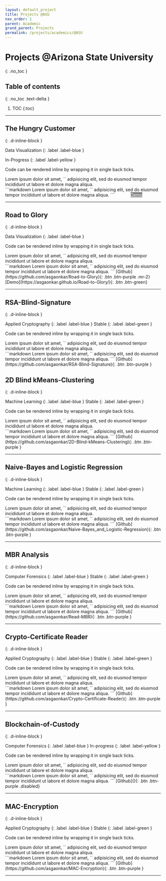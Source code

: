 ```yaml
---
layout: default_project
title: Projects @ASU
nav_order: 1
parent: Academic
grand_parent: Projects
permalink: /projects/academics/@ASU
---
```


<link rel="stylesheet" href="..\..\assets\css\bootstrap-iso.css" crossorigin="anonymous">

# Projects @Arizona State University
{: .no_toc }

## Table of contents
{: .no_toc .text-delta }

1. TOC
{:toc}

---

## The Hungry Customer
{: .d-inline-block }

Data Visualization
{: .label .label-blue }

In-Progress
{: .label .label-yellow }


Code can be rendered inline by wrapping it in single back ticks.


<div class="code-example" markdown="1">
Lorem ipsum dolor sit amet, `<inline code snippet>` adipisicing elit, sed do eiusmod tempor incididunt ut labore et dolore magna aliqua.
</div>
```markdown
Lorem ipsum dolor sit amet, `<inline code snippet>` adipisicing elit, sed do eiusmod tempor incididunt ut labore et dolore magna aliqua.
```
<a href="https://github.com/asgaonkar/The-Hungry-Entrepreneur" class="btn btn-purple mr-2" style="color:white">Github</a>
<!-- [Github](https://github.com/asgaonkar/The-Hungry-Entrepreneur){: .btn .btn-purple .mr-2 } -->
<a href="#" class="btn btn-green disabled" style="color:white; background-color: gray">Demo</a>
<!-- [Demo](){: .btn .btn-green .disabled} -->

---

## Road to Glory
{: .d-inline-block }

Data Visualization
{: .label .label-blue }


Code can be rendered inline by wrapping it in single back ticks.

<div class="code-example" markdown="1">
Lorem ipsum dolor sit amet, `<inline code snippet>` adipisicing elit, sed do eiusmod tempor incididunt ut labore et dolore magna aliqua.
</div>
```markdown
Lorem ipsum dolor sit amet, `<inline code snippet>` adipisicing elit, sed do eiusmod tempor incididunt ut labore et dolore magna aliqua.
```
[Github](https://github.com/asgaonkar/Road-to-Glory){: .btn .btn-purple .mr-2}
[Demo](https://asgaonkar.github.io/Road-to-Glory/){: .btn .btn-green}

---

## RSA-Blind-Signature
{: .d-inline-block }

Applied Cryptography
{: .label .label-blue }
Stable
{: .label .label-green }


Code can be rendered inline by wrapping it in single back ticks.

<div class="code-example" markdown="1">
Lorem ipsum dolor sit amet, `<inline code snippet>` adipisicing elit, sed do eiusmod tempor incididunt ut labore et dolore magna aliqua.
</div>
```markdown
Lorem ipsum dolor sit amet, `<inline code snippet>` adipisicing elit, sed do eiusmod tempor incididunt ut labore et dolore magna aliqua.
```
[Github](https://github.com/asgaonkar/RSA-Blind-Signature){: .btn .btn-purple }


## 2D Blind kMeans-Clustering
{: .d-inline-block }

Machine Learning
{: .label .label-blue }
Stable
{: .label .label-green }


Code can be rendered inline by wrapping it in single back ticks.

<div class="code-example" markdown="1">
Lorem ipsum dolor sit amet, `<inline code snippet>` adipisicing elit, sed do eiusmod tempor incididunt ut labore et dolore magna aliqua.
</div>
```markdown
Lorem ipsum dolor sit amet, `<inline code snippet>` adipisicing elit, sed do eiusmod tempor incididunt ut labore et dolore magna aliqua.
```
[Github](https://github.com/asgaonkar/2D-Blind-kMeans-Clustering){: .btn .btn-purple }



---

## Naive-Bayes and Logistic Regression
{: .d-inline-block }

Machine Learning
{: .label .label-blue }
Stable
{: .label .label-green }


Code can be rendered inline by wrapping it in single back ticks.

<div class="code-example" markdown="1">
Lorem ipsum dolor sit amet, `<inline code snippet>` adipisicing elit, sed do eiusmod tempor incididunt ut labore et dolore magna aliqua.
</div>
```markdown
Lorem ipsum dolor sit amet, `<inline code snippet>` adipisicing elit, sed do eiusmod tempor incididunt ut labore et dolore magna aliqua.
```
[Github](https://github.com/asgaonkar/Naive-Bayes_and_Logistic-Regression){: .btn .btn-purple }



---

## MBR Analysis
{: .d-inline-block }

Computer Forensics
{: .label .label-blue }
Stable
{: .label .label-green }


Code can be rendered inline by wrapping it in single back ticks.

<div class="code-example" markdown="1">
Lorem ipsum dolor sit amet, `<inline code snippet>` adipisicing elit, sed do eiusmod tempor incididunt ut labore et dolore magna aliqua.
</div>
```markdown
Lorem ipsum dolor sit amet, `<inline code snippet>` adipisicing elit, sed do eiusmod tempor incididunt ut labore et dolore magna aliqua.
```
[Github](https://github.com/asgaonkar/Read-MBR){: .btn .btn-purple }


---

## Crypto-Certificate Reader
{: .d-inline-block }

Applied Cryptography
{: .label .label-blue }
Stable
{: .label .label-green }


Code can be rendered inline by wrapping it in single back ticks.

<div class="code-example" markdown="1">
Lorem ipsum dolor sit amet, `<inline code snippet>` adipisicing elit, sed do eiusmod tempor incididunt ut labore et dolore magna aliqua.
</div>
```markdown
Lorem ipsum dolor sit amet, `<inline code snippet>` adipisicing elit, sed do eiusmod tempor incididunt ut labore et dolore magna aliqua.
```
[Github](https://github.com/asgaonkar/Crypto-Certificate-Reader){: .btn .btn-purple }


---

## Blockchain-of-Custody 
{: .d-inline-block }

Computer Forensics
{: .label .label-blue }
In-progress
{: .label .label-yellow }


Code can be rendered inline by wrapping it in single back ticks.

<div class="code-example" markdown="1">
Lorem ipsum dolor sit amet, `<inline code snippet>` adipisicing elit, sed do eiusmod tempor incididunt ut labore et dolore magna aliqua.
</div>
```markdown
Lorem ipsum dolor sit amet, `<inline code snippet>` adipisicing elit, sed do eiusmod tempor incididunt ut labore et dolore magna aliqua.
```
[Github](){: .btn .btn-purple .disabled}


---

## MAC-Encryption 
{: .d-inline-block }

Applied Cryptography
{: .label .label-blue }
Stable
{: .label .label-green }


Code can be rendered inline by wrapping it in single back ticks.

<div class="code-example" markdown="1">
Lorem ipsum dolor sit amet, `<inline code snippet>` adipisicing elit, sed do eiusmod tempor incididunt ut labore et dolore magna aliqua.
</div>
```markdown
Lorem ipsum dolor sit amet, `<inline code snippet>` adipisicing elit, sed do eiusmod tempor incididunt ut labore et dolore magna aliqua.
```
[Github](https://github.com/asgaonkar/MAC-Encryption){: .btn .btn-purple }


---